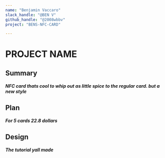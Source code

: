 ```yaml
---
name: "Benjamin Vaccaro"
slack_handle: "@BEN V"
github_handle: "@2008wbbv"
project: "BENS-NFC-CARD"

---
```


# PROJECT NAME
## Summary
##### NFC card thats cool to whip out as little spice to the regular card. but a new style

## Plan
##### For 5 cards 22.8 dollars

## Design
##### The tutorial yall made

